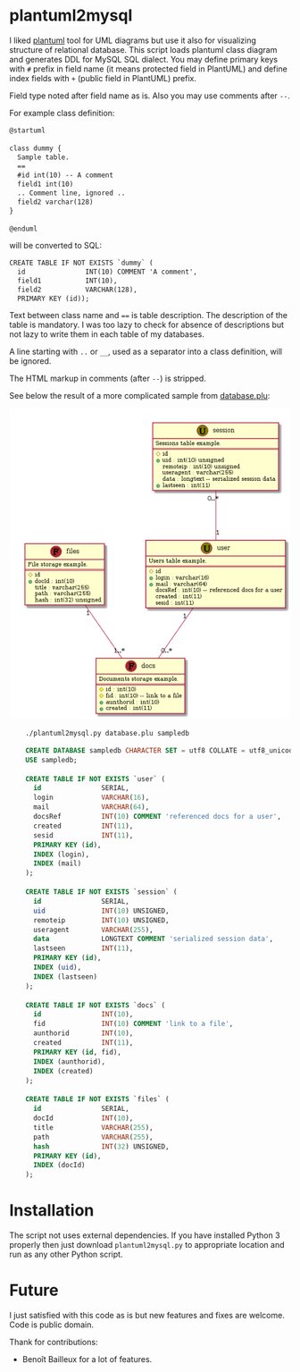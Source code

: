 # plantuml2mysql

I liked [plantuml](http://plantuml.com/) tool for UML diagrams but use it
also for visualizing structure of relational database.
This script loads plantuml class diagram and generates
DDL for MySQL SQL dialect. You may define primary keys
with `#` prefix in field name (it means protected field
in PlantUML) and define index fields with `+` (public field
in PlantUML) prefix.

Field type noted after field name as is. Also you may
use comments after `--`.

For example class definition:

    @startuml

    class dummy {
      Sample table.
      ==
      #id int(10) -- A comment
      field1 int(10)
      .. Comment line, ignored ..
      field2 varchar(128)
    }

    @enduml

will be converted to SQL:

    CREATE TABLE IF NOT EXISTS `dummy` (
      id               INT(10) COMMENT 'A comment',
      field1           INT(10),
      field2           VARCHAR(128),
      PRIMARY KEY (id));

Text between class name and `==` is table description.
The description of the table is mandatory.
I was too lazy to check for absence of descriptions but
not lazy to write them in each table of my databases.

A line starting with `..` or `__`, used as a separator
into a class definition, will be ignored.

The HTML markup in comments (after `--`) is stripped.

See below the result of a more complicated sample from [database.plu](database.plu):

![database.png](database.png)

```bash
    ./plantuml2mysql.py database.plu sampledb
```

```sql
    CREATE DATABASE sampledb CHARACTER SET = utf8 COLLATE = utf8_unicode_ci;
    USE sampledb;                                                           
                                                                            
    CREATE TABLE IF NOT EXISTS `user` (                                       
      id               SERIAL,                                              
      login            VARCHAR(16),                                         
      mail             VARCHAR(64),                                         
      docsRef          INT(10) COMMENT 'referenced docs for a user',        
      created          INT(11),                                             
      sesid            INT(11),                                             
      PRIMARY KEY (id),                                                     
      INDEX (login),                                                        
      INDEX (mail)                                                          
    );                                                                      
                                                                            
    CREATE TABLE IF NOT EXISTS `session` (                                    
      id               SERIAL,                                              
      uid              INT(10) UNSIGNED,                                    
      remoteip         INT(10) UNSIGNED,                                    
      useragent        VARCHAR(255),                                        
      data             LONGTEXT COMMENT 'serialized session data',          
      lastseen         INT(11),                                             
      PRIMARY KEY (id),                                                     
      INDEX (uid),                                                          
      INDEX (lastseen)                                                      
    );                                                                      
                                                                            
    CREATE TABLE IF NOT EXISTS `docs` (                                       
      id               INT(10),                                             
      fid              INT(10) COMMENT 'link to a file',                    
      aunthorid        INT(10),                                             
      created          INT(11),                                             
      PRIMARY KEY (id, fid),                                                
      INDEX (aunthorid),                                                    
      INDEX (created)                                                       
    );                                                                      
                                                                            
    CREATE TABLE IF NOT EXISTS `files` (                                      
      id               SERIAL,                                              
      docId            INT(10),                                             
      title            VARCHAR(255),                                        
      path             VARCHAR(255),                                        
      hash             INT(32) UNSIGNED,                                    
      PRIMARY KEY (id),                                                     
      INDEX (docId)                                                         
    );                                                                      
```

# Installation

The script not uses external dependencies. If you have installed Python 3
properly then just download `plantuml2mysql.py` to appropriate location and
run as any other Python script.

# Future

I just satisfied with this code as is but new features and fixes are welcome.
Code is public domain.

Thank for contributions: 

* Benoît Bailleux for a lot of features.
